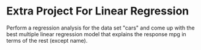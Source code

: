 # Extra Project For Linear Regression
Perform a regression analysis for the data set "cars" and come up with the best multiple linear regression model that explains the response mpg in terms of the rest (except name).
